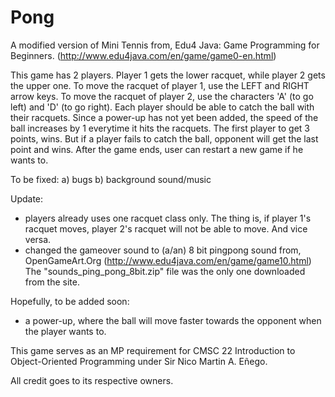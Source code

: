 # Pong


A modified version of Mini Tennis from, Edu4 Java: Game Programming for Beginners. (http://www.edu4java.com/en/game/game0-en.html)

This game has 2 players. Player 1 gets the lower racquet, while player 2 gets the upper one. To move the racquet of player 1, use the LEFT and RIGHT arrow keys. To move the racquet of player 2, use the characters 'A' (to go left) and 'D' (to go right). Each player should be able to catch the ball with their racquets. Since a power-up has not yet been added, the speed of the ball increases by 1 everytime it hits the racquets. The first player to get 3 points, wins. But if a player fails to catch the ball, opponent will get the last point and wins. After the game ends, user can restart a new game if he wants to.

To be fixed:
  a) bugs
  b) background sound/music
  
Update:
  - players already uses one racquet class only. The thing is, if player 1's racquet moves, player 2's racquet will not be able to move. And vice versa.
  - changed the gameover sound to (a/an) 8 bit pingpong sound from, OpenGameArt.Org (http://www.edu4java.com/en/game/game10.html) The "sounds_ping_pong_8bit.zip" file was the only one downloaded from the site.
  
Hopefully, to be added soon:
  - a power-up, where the ball will move faster towards the opponent when the player wants to. 

This game serves as an MP requirement for CMSC 22 Introduction to Object-Oriented Programming under Sir Nico Martin A. Eñego. 

All credit goes to its respective owners.
